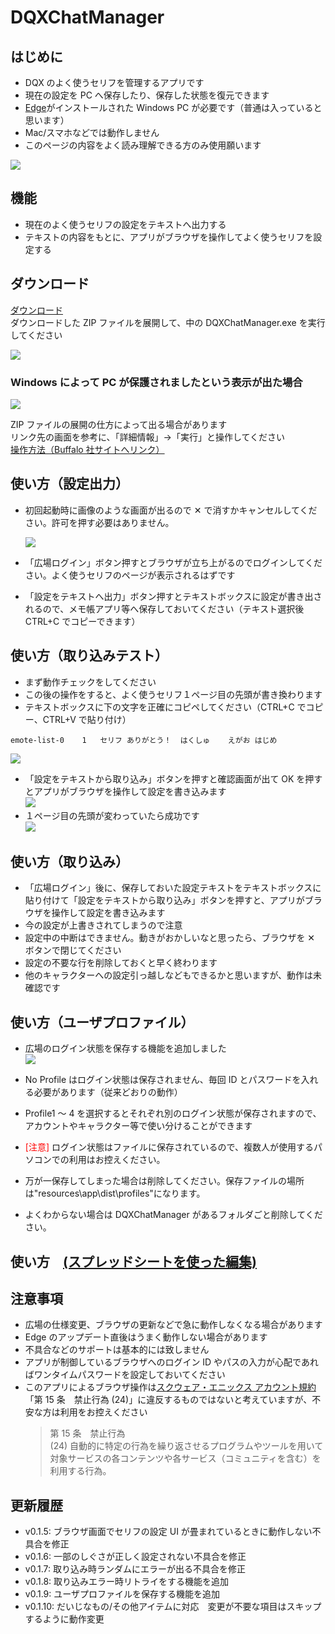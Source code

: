 # DQXChatManager

## はじめに

-   DQX のよく使うセリフを管理するアプリです
-   現在の設定を PC へ保存したり、保存した状態を復元できます
-   [Edge](https://www.microsoft.com/ja-jp/edge)がインストールされた Windows PC が必要です（普通は入っていると思います）
-   Mac/スマホなどでは動作しません
-   このページの内容をよく読み理解できる方のみ使用願います

![](./media/screen01.png)

## 機能

-   現在のよく使うセリフの設定をテキストへ出力する
-   テキストの内容をもとに、アプリがブラウザを操作してよく使うセリフを設定する

## ダウンロード

[ダウンロード](https://github.com/tubame0505/DQXChatManager/releases/download/v0.1.10/DQXChatManager-win32-x64.zip)  
ダウンロードした ZIP ファイルを展開して、中の DQXChatManager.exe を実行してください

![](./media/screen14.png)

### Windows によって PC が保護されましたという表示が出た場合

![](./media/screen15.png)

ZIP ファイルの展開の仕方によって出る場合があります  
リンク先の画面を参考に、「詳細情報」→「実行」と操作してください  
[操作方法（Buffalo 社サイトへリンク）](https://www.buffalo.jp/support/faq/detail/124145337.html)

## 使い方（設定出力）

-   初回起動時に画像のような画面が出るので ✕ で消すかキャンセルしてください。許可を押す必要はありません。

    ![](./media/screen05.png)

-   「広場ログイン」ボタン押すとブラウザが立ち上がるのでログインしてください。よく使うセリフのページが表示されるはずです
-   「設定をテキストへ出力」ボタン押すとテキストボックスに設定が書き出されるので、メモ帳アプリ等へ保存しておいてください（テキスト選択後 CTRL+C でコピーできます）

## 使い方（取り込みテスト）

-   まず動作チェックをしてください
-   この後の操作をすると、よく使うセリフ１ページ目の先頭が書き換わります
-   テキストボックスに下の文字を正確にコピペしてください（CTRL+C でコピー、CTRL+V で貼り付け）

```
emote-list-0	1	セリフ	ありがとう！	はくしゅ	えがお	はじめ
```

![](./media/screen02.png)

-   「設定をテキストから取り込み」ボタンを押すと確認画面が出て OK を押すとアプリがブラウザを操作して設定を書き込みます  
    ![](./media/screen03.png)
-   １ページ目の先頭が変わっていたら成功です  
    ![](./media/screen04.png)

## 使い方（取り込み）

-   「広場ログイン」後に、保存しておいた設定テキストをテキストボックスに貼り付けて「設定をテキストから取り込み」ボタンを押すと、アプリがブラウザを操作して設定を書き込みます
-   今の設定が上書きされてしまうので注意
-   設定中の中断はできません。動きがおかしいなと思ったら、ブラウザを ✕ ボタンで閉じてください
-   設定の不要な行を削除しておくと早く終わります
-   他のキャラクターへの設定引っ越しなどもできるかと思いますが、動作は未確認です

## 使い方（ユーザプロファイル）

-   広場のログイン状態を保存する機能を追加しました  
    ![](./media/screen16.png)

-   No Profile はログイン状態は保存されません、毎回 ID とパスワードを入れる必要があります（従来どおりの動作）
-   Profile1 ～ 4 を選択するとそれぞれ別のログイン状態が保存されますので、アカウントやキャラクター等で使い分けることができます
-   <span style="color: red; ">[注意]</span> ログイン状態はファイルに保存されているので、複数人が使用するパソコンでの利用はお控えください。
-   万が一保存してしまった場合は削除してください。保存ファイルの場所は"resources\app\dist\profiles"になります。
-   よくわからない場合は DQXChatManager があるフォルダごと削除してください。

## 使い方　[(スプレッドシートを使った編集)](./spread-sheets.md)

## 注意事項

-   広場の仕様変更、ブラウザの更新などで急に動作しなくなる場合があります
-   Edge のアップデート直後はうまく動作しない場合があります
-   不具合などのサポートは基本的には致しません
-   アプリが制御しているブラウザへのログイン ID やパスの入力が心配であればワンタイムパスワードを設定しておいてください
-   このアプリによるブラウザ操作は[スクウェア・エニックス アカウント規約](https://support.jp.square-enix.com/rule.php?id=450&la=0&tag=sqexaccount)「第 15 条　禁止行為 (24)」に違反するものではないと考えていますが、不安な方は利用をお控えください
    > 第 15 条　禁止行為  
    > (24) 自動的に特定の行為を繰り返させるプログラムやツールを用いて対象サービスの各コンテンツや各サービス（コミュニティを含む）を利用する行為。

## 更新履歴

-   v0.1.5: ブラウザ画面でセリフの設定 UI が畳まれているときに動作しない不具合を修正
-   v0.1.6: 一部のしぐさが正しく設定されない不具合を修正
-   v0.1.7: 取り込み時ランダムにエラーが出る不具合を修正
-   v0.1.8: 取り込みエラー時リトライをする機能を追加
-   v0.1.9: ユーザプロファイルを保存する機能を追加
-   v0.1.10: だいじなもの/その他アイテムに対応　変更が不要な項目はスキップするように動作変更
